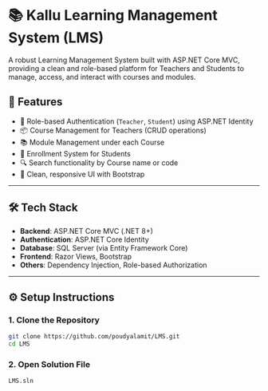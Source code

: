 # 📚 Kallu Learning Management System (LMS)

A robust Learning Management System built with ASP.NET Core MVC, providing a clean and role-based platform for Teachers and Students to manage, access, and interact with courses and modules.

## 🚀 Features

- 🔐 Role-based Authentication (`Teacher`, `Student`) using ASP.NET Identity
- 📦 Course Management for Teachers (CRUD operations)
- 📚 Module Management under each Course
- 📝 Enrollment System for Students
- 🔍 Search functionality by Course name or code
- 🎯 Clean, responsive UI with Bootstrap 

---

## 🛠️ Tech Stack

- **Backend**: ASP.NET Core MVC (.NET 8+)
- **Authentication**: ASP.NET Core Identity
- **Database**: SQL Server (via Entity Framework Core)
- **Frontend**: Razor Views, Bootstrap 
- **Others**: Dependency Injection, Role-based Authorization

---

## ⚙️ Setup Instructions

### 1. Clone the Repository

```bash
git clone https://github.com/poudyalamit/LMS.git
cd LMS
```

### 2. Open Solution File
```bash
LMS.sln
```
